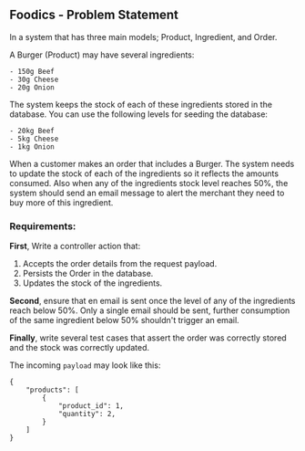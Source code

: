 ## Foodics - Problem Statement

In a system that has three main models; Product, Ingredient, and Order.

A Burger (Product) may have several ingredients:
```phpt
- 150g Beef
- 30g Cheese
- 20g Onion
```

The system keeps the stock of each of these ingredients stored in the database. 
You can use the following levels for seeding the database:

```phpt
- 20kg Beef 
- 5kg Cheese
- 1kg Onion
```

When a customer makes an order that includes a Burger. The system needs to update the 
stock of each of the ingredients so it reflects the amounts consumed. 
Also when any of the ingredients stock level reaches 50%, the system should send an 
email message to alert the merchant they need to buy more of this ingredient. 

### Requirements:

<b>First</b>, Write a controller action that:

1. Accepts the order details from the request payload.
2. Persists the Order in the database.
3. Updates the stock of the ingredients.

<b>Second</b>, ensure that en email is sent once the level of any of the ingredients reach 
below 50%. Only a single email should be sent, further consumption of the same 
ingredient below 50% shouldn't trigger an email.

<b>Finally</b>, write several test cases that assert the order was correctly stored and the 
stock was correctly updated. 

The incoming `payload` may look like this:
```phpt
{
    "products": [
        {
            "product_id": 1,
            "quantity": 2,
        }
    ]
}
```
